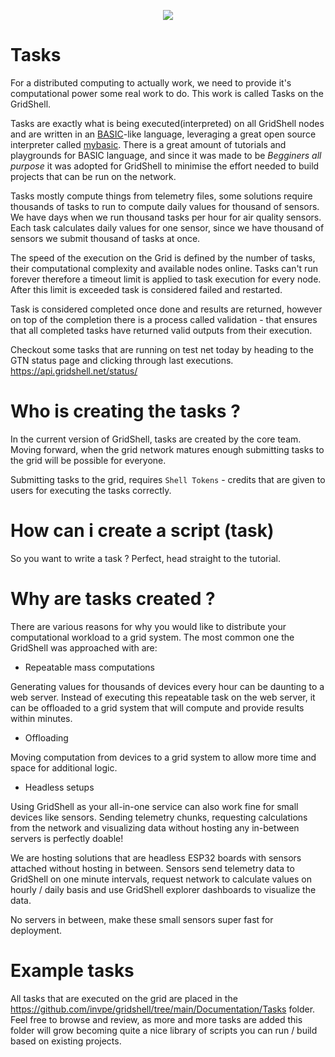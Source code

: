 <p align=center>
  <img src=https://camo.githubusercontent.com/67f3d5b189fd0c66ac455e9b421a7c9df2811b31716926e76ec00547165c8438/68747470733a2f2f6772696473686c2e66696c65732e776f726470726573732e636f6d2f323032322f30362f696d675f333438362e706e67>
  </p>
  

# Tasks
For a distributed computing to actually work, we need to provide it's computational power some real work to do.
This work is called Tasks on the GridShell.
  
Tasks are exactly what is being executed(interpreted) on all GridShell nodes and are written in an [BASIC](https://en.wikipedia.org/wiki/BASIC)-like language, leveraging a great open source interpreter called [mybasic](https://github.com/paladin-t/my_basic). 
There is a great amount of tutorials and playgrounds for BASIC language, and since it was made to be _Begginers all purpose_ it was adopted for GridShell  to minimise the effort needed to build projects that can be run on the network.  

Tasks mostly compute things from telemetry files, some solutions require thousands of tasks to run to compute daily values for thousand of sensors.
We have days when we run thousand tasks per hour for air quality sensors. Each task calculates daily values for one sensor, since we have thousand of sensors we submit thousand of tasks at once.

The speed of the execution on the Grid is defined by the number of tasks, their computational complexity and available nodes online.
Tasks can't run forever therefore a timeout limit is applied to task execution for every node. 
After this limit is exceeded task is considered failed and restarted.

Task is considered completed once done and results are returned, 
however on top of the completion there is a process called validation - 
that ensures that all completed tasks have returned valid outputs from their execution.

Checkout some tasks that are running on test net today by heading to the GTN status page and clicking through last executions.
https://api.gridshell.net/status/



# Who is creating the tasks ?
In the current version of GridShell, tasks are created by the core team.
Moving forward, when the grid network matures enough submitting tasks to the grid will be possible for everyone.

Submitting tasks to the grid, requires `Shell Tokens` - credits that are given to users for executing the tasks correctly.

# How can i create a script (task)
So you want to write a task ? Perfect, head straight to the tutorial.


# Why are tasks created ?
There are various reasons for why you would like to distribute your computational workload to a grid system.
The most common one the GridShell was approached with are:
 
- Repeatable mass computations

Generating values for thousands of devices every hour can be daunting to a web server.
Instead of executing this repeatable task on the web server, it can be offloaded to a grid system that will compute and provide results within minutes.

- Offloading  

Moving computation from devices to a grid system to allow more time and space for additional logic.

- Headless setups

Using GridShell as your all-in-one service can also work fine for small devices like sensors.
Sending telemetry chunks, requesting calculations from the network and visualizing data without hosting any in-between servers is perfectly doable!

We are hosting solutions that are headless ESP32 boards with sensors attached without hosting in between.
Sensors send telemetry data to GridShell on one minute intervals, 
request network to calculate values on hourly / daily basis and use GridShell explorer dashboards to visualize the data.

No servers in between, make these small sensors super fast for deployment.

# Example tasks

All tasks that are executed on the grid are placed in the https://github.com/invpe/gridshell/tree/main/Documentation/Tasks folder. 
Feel free to browse and review, as more and more tasks are added this folder will grow becoming quite a nice library of scripts you can run / build based on existing projects.
